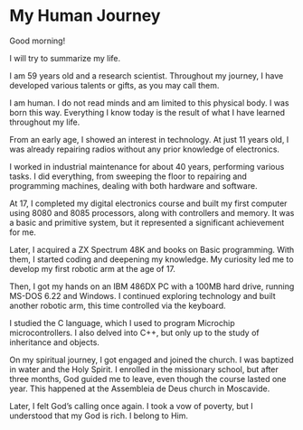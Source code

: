 # My Human Journey  

Good morning!  

I will try to summarize my life.  

I am 59 years old and a research scientist. Throughout my journey, I have developed various talents or gifts, as you may call them.  

I am human. I do not read minds and am limited to this physical body. I was born this way. Everything I know today is the result of what I have learned throughout my life.  

From an early age, I showed an interest in technology. At just 11 years old, I was already repairing radios without any prior knowledge of electronics.  

I worked in industrial maintenance for about 40 years, performing various tasks. I did everything, from sweeping the floor to repairing and programming machines, dealing with both hardware and software.  

At 17, I completed my digital electronics course and built my first computer using 8080 and 8085 processors, along with controllers and memory. It was a basic and primitive system, but it represented a significant achievement for me.  

Later, I acquired a ZX Spectrum 48K and books on Basic programming. With them, I started coding and deepening my knowledge. My curiosity led me to develop my first robotic arm at the age of 17.  

Then, I got my hands on an IBM 486DX PC with a 100MB hard drive, running MS-DOS 6.22 and Windows. I continued exploring technology and built another robotic arm, this time controlled via the keyboard.  

I studied the C language, which I used to program Microchip microcontrollers. I also delved into C++, but only up to the study of inheritance and objects.  

On my spiritual journey, I got engaged and joined the church. I was baptized in water and the Holy Spirit. I enrolled in the missionary school, but after three months, God guided me to leave, even though the course lasted one year. This happened at the Assembleia de Deus church in Moscavide.  

Later, I felt God’s calling once again. I took a vow of poverty, but I understood that my God is rich. I belong to Him.
